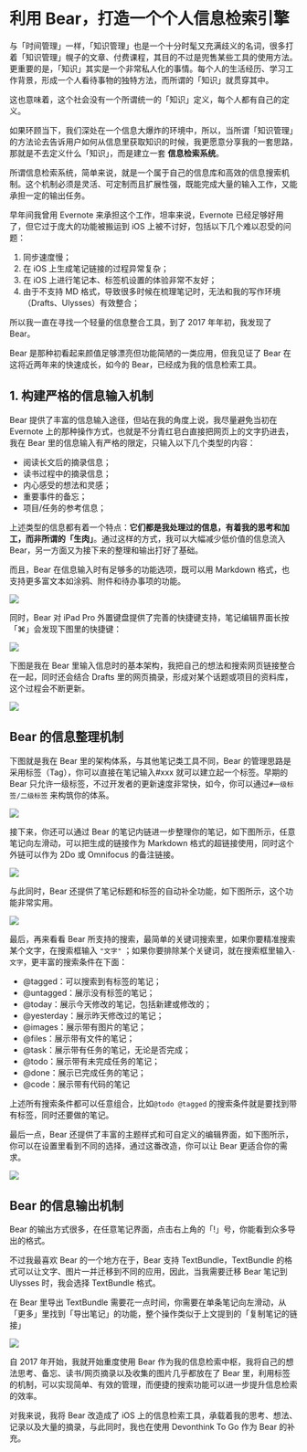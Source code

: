 # 利用 Bear，打造一个个人信息检索引擎

与「时间管理」一样，「知识管理」也是一个十分时髦又充满歧义的名词，很多打着「知识管理」幌子的文章、付费课程，其目的不过是兜售某些工具的使用方法。更重要的是，「知识」其实是一个非常私人化的事情。每个人的生活经历、学习工作背景，形成一个人看待事物的独特方法，而所谓的「知识」就贯穿其中。

这也意味着，这个社会没有一个所谓统一的「知识」定义，每个人都有自己的定义。

如果环顾当下，我们深处在一个信息大爆炸的环境中，所以，当所谓「知识管理」的方法论去告诉用户如何从信息里获取知识的时候，我更愿意分享我的一套思路，那就是不去定义什么「知识」，而是建立一套 **信息检索系统**。

所谓信息检索系统，简单来说，就是一个属于自己的信息库和高效的信息搜索机制。这个机制必须是灵活、可定制而且扩展性强，既能完成大量的输入工作，又能承担一定的输出任务。

早年间我曾用 Evernote 来承担这个工作，坦率来说，Evernote 已经足够好用了，但它过于庞大的功能被搬运到 iOS 上被不讨好，包括以下几个难以忍受的问题：

1. 同步速度慢；
2. 在 iOS 上生成笔记链接的过程异常复杂；
3. 在 iOS 上进行笔记本、标签机设置的体验非常不友好；
4. 由于不支持 MD 格式，导致很多时候在梳理笔记时，无法和我的写作环境（Drafts、Ulysses）有效整合；


所以我一直在寻找一个轻量的信息整合工具，到了 2017 年年初，我发现了 Bear。


Bear 是那种初看起来颜值足够漂亮但功能简陋的一类应用，但我见证了 Bear 在这将近两年来的快速成长，如今的 Bear，已经成为我的信息检索工具。


## 1. 构建严格的信息输入机制

Bear 提供了丰富的信息输入途径，但站在我的角度上说，我尽量避免当初在 Evernote 上的那种操作方式，也就是不分青红皂白直接把网页上的文字扔进去，我在 Bear 里的信息输入有严格的限定，只输入以下几个类型的内容：


- 阅读长文后的摘录信息；
- 读书过程中的摘录信息；
- 内心感受的想法和灵感；
- 重要事件的备忘；
- 项目/任务的参考信息；

上述类型的信息都有着一个特点：**它们都是我处理过的信息，有着我的思考和加工，而非所谓的「生肉」**。通过这样的方式，我可以大幅减少低价值的信息流入 Bear，另一方面又为接下来的整理和输出打好了基础。

而且，Bear 在信息输入时有足够多的功能选项，既可以用 Markdown 格式，也支持更多富文本如涂鸦、附件和待办事项的功能。


![](https://ebookimage.dailyio.cn/2019/04/29/15565179033541.png)



同时，Bear 对 iPad Pro 外置键盘提供了完善的快捷键支持，笔记编辑界面长按「⌘」会发现下图里的快捷键：



![](https://ebookimage.dailyio.cn/2019/04/29/15565179130939.png)




下图是我在 Bear 里输入信息时的基本架构，我把自己的想法和搜索网页链接整合在一起，同时还会结合 Drafts 里的网页摘录，形成对某个话题或项目的资料库，这个过程会不断更新。




![](https://ebookimage.dailyio.cn/2019/04/29/15565179235277.png)





## Bear 的信息整理机制


下图就是我在 Bear 里的架构体系，与其他笔记类工具不同，Bear 的管理思路是采用标签（Tag），你可以直接在笔记输入#xxx 就可以建立起一个标签。早期的 Bear 只允许一级标签，不过开发者的更新速度非常快，如今，你可以通过`#一级标签/二级标签` 来构筑你的体系。



![](https://ebookimage.dailyio.cn/2019/04/29/15565179348948.png)




接下来，你还可以通过 Bear 的笔记内链进一步整理你的笔记，如下图所示，任意笔记向左滑动，可以把生成的链接作为 Markdown 格式的超链接使用，同时这个外链可以作为 2Do 或 Omnifocus 的备注链接。




![](https://ebookimage.dailyio.cn/2019/04/29/15565179430793.png)




与此同时，Bear 还提供了笔记标题和标签的自动补全功能，如下图所示，这个功能非常实用。



![](https://ebookimage.dailyio.cn/2019/04/29/15565179525216.png)



最后，再来看看 Bear 所支持的搜索，最简单的关键词搜索里，如果你要精准搜索某个文字，在搜索框输入  `"文字"` ；如果你要排除某个关键词，就在搜索框里输入`-文字`，更丰富的搜索条件在下面：


- @tagged：可以搜索到有标签的笔记；
- @untagged：展示没有标签的笔记；
- @today：展示今天修改的笔记，包括新建或修改的；
- @yesterday：展示昨天修改过的笔记；
- @images：展示带有图片的笔记；
- @files：展示带有文件的笔记；
- @task：展示带有任务的笔记，无论是否完成；
- @todo：展示带有未完成任务的笔记；
- @done：展示已完成任务的笔记；
- @code：展示带有代码的笔记

上述所有搜索条件都可以任意组合，比如`@todo @tagged` 的搜索条件就是要找到带有标签，同时还要做的笔记。

最后一点，Bear 还提供了丰富的主题样式和可自定义的编辑界面，如下图所示，你可以在设置里看到不同的选择，通过这番改造，你可以让 Bear 更适合你的需求。


![](https://ebookimage.dailyio.cn/2019/04/29/15565179643021.png)





## Bear 的信息输出机制

Bear 的输出方式很多，在任意笔记界面，点击右上角的「!」号，你能看到众多导出的格式。


不过我最喜欢 Bear 的一个地方在于，Bear 支持 TextBundle，TextBundle 的格式可以让文字、图片一并迁移到不同的应用，因此，当我需要迁移 Bear 笔记到 Ulysses 时，我会选择 TextBundle 格式。


在 Bear 里导出 TextBundle 需要花一点时间，你需要在单条笔记向左滑动，从「更多」里找到「导出笔记」的功能，整个操作类似于上文提到的「复制笔记的链接」


![](https://ebookimage.dailyio.cn/2019/04/29/15565177796273.png)



自 2017 年开始，我就开始重度使用 Bear 作为我的信息检索中枢，我将自己的想法思考、备忘、读书/网页摘录以及收集的图片几乎都放在了 Bear 里，利用标签的机制，可以实现简单、有效的管理，而便捷的搜索功能可以进一步提升信息检索的效率。

对我来说，我将 Bear 改造成了 iOS 上的信息检索工具，承载着我的思考、想法、记录以及大量的摘录，与此同时，我也在使用 Devonthink To Go 作为 Bear 的补充。


